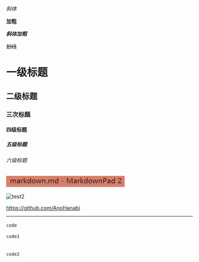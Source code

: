 *斜体*


**加粗**


***斜体加粗***


~~划线~~


# 一级标题
## 二级标题
### 三次标题
#### 四级标题
##### 五级标题
###### 六级标题


![test1](/test1.png)

![test2](https://avatars3.githubusercontent.com/u/47691808)


<https://github.com/AnoHanabi>


***


`code`


```
code1


code2
```





